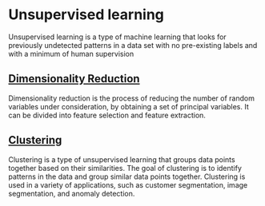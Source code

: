 # Unsupervised learning

Unsupervised learning is a type of machine learning that looks for previously undetected patterns in a data set with no pre-existing labels and with a minimum of human supervision

## [Dimensionality Reduction](./dimensionality_reduction)

Dimensionality reduction is the process of reducing the number of random variables under consideration, by obtaining a set of principal variables. It can be divided into feature selection and feature extraction.


## [Clustering](./clustering)

Clustering is a type of unsupervised learning that groups data points together based on their similarities. The goal of clustering is to identify patterns in the data and group similar data points together. Clustering is used in a variety of applications, such as customer segmentation, image segmentation, and anomaly detection.

